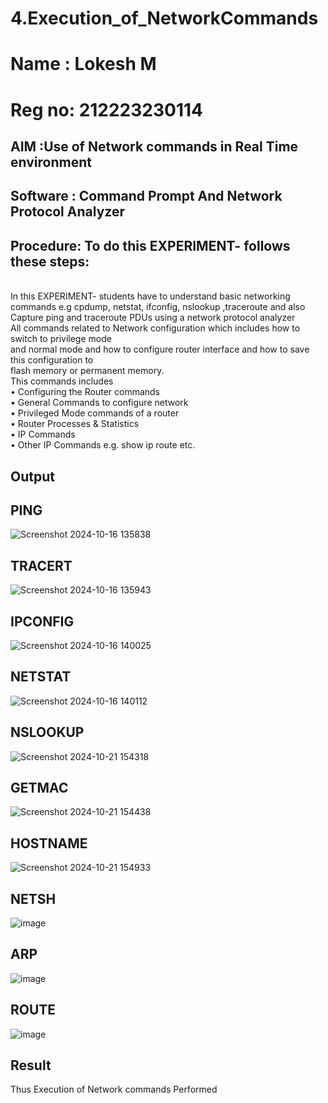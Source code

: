 # 4.Execution_of_NetworkCommands
# Name : Lokesh M
# Reg no: 212223230114
## AIM :Use of Network commands in Real Time environment
## Software : Command Prompt And Network Protocol Analyzer
## Procedure: To do this EXPERIMENT- follows these steps:
<BR>
In this EXPERIMENT- students have to understand basic networking commands e.g cpdump, netstat, ifconfig, nslookup ,traceroute and also Capture ping and traceroute PDUs using a network protocol analyzer 
<BR>
All commands related to Network configuration which includes how to switch to privilege mode
<BR>
and normal mode and how to configure router interface and how to save this configuration to
<BR>
flash memory or permanent memory.
<BR>
This commands includes
<BR>
• Configuring the Router commands
<BR>
• General Commands to configure network
<BR>
• Privileged Mode commands of a router 
<BR>
• Router Processes & Statistics
<BR>
• IP Commands
<BR>
• Other IP Commands e.g. show ip route etc.
<BR>

## Output

## PING
![Screenshot 2024-10-16 135838](https://github.com/user-attachments/assets/3e9d3e80-aee0-4f4f-95dc-7ed937316298)

## TRACERT
![Screenshot 2024-10-16 135943](https://github.com/user-attachments/assets/8462e773-676d-46d8-8eb4-dd576ef7df88)

## IPCONFIG
![Screenshot 2024-10-16 140025](https://github.com/user-attachments/assets/8f750aca-4b6b-4745-92b0-da998b071421)

## NETSTAT
![Screenshot 2024-10-16 140112](https://github.com/user-attachments/assets/79c1cb67-e4b0-425a-83e9-ebafa0e93d0f)

## NSLOOKUP
![Screenshot 2024-10-21 154318](https://github.com/user-attachments/assets/3c6e8324-3155-4316-a661-44322e956220)

## GETMAC
![Screenshot 2024-10-21 154438](https://github.com/user-attachments/assets/ff1a3be4-6907-4ca4-8718-edc2b14bb827)

## HOSTNAME
![Screenshot 2024-10-21 154933](https://github.com/user-attachments/assets/89be27dd-6acc-48eb-922d-4be1a6d8999e)

## NETSH
![image](https://github.com/user-attachments/assets/64546e16-e853-4a87-8de1-93fa6b87b947)

## ARP
![image](https://github.com/user-attachments/assets/66793b9b-d12f-4f8e-b60b-943894960f68)


## ROUTE 
![image](https://github.com/user-attachments/assets/422ad8b7-ff6c-4520-ba4e-90dfe6d58f37)



## Result
Thus Execution of Network commands Performed 
